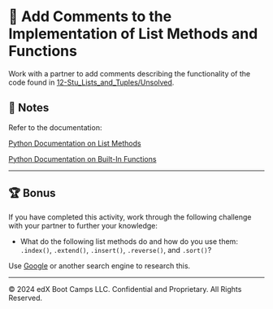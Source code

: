 # 📐 Add Comments to the Implementation of List Methods and Functions

Work with a partner to add comments describing the functionality of the code found in [12-Stu_Lists_and_Tuples/Unsolved](./Unsolved/list_methods_functions.py).

## 📝 Notes

Refer to the documentation:

[Python Documentation on List Methods](https://docs.python.org/3/tutorial/datastructures.html#more-on-lists)

[Python Documentation on Built-In Functions](https://docs.python.org/3/library/functions.html)

---

## 🏆 Bonus

If you have completed this activity, work through the following challenge with your partner to further your knowledge:

* What do the following list methods do and how do you use them: `.index()`, `.extend()`, `.insert()`, `.reverse()`, and `.sort()`?

Use [Google](https://www.google.com) or another search engine to research this.

---
© 2024 edX Boot Camps LLC. Confidential and Proprietary. All Rights Reserved.
